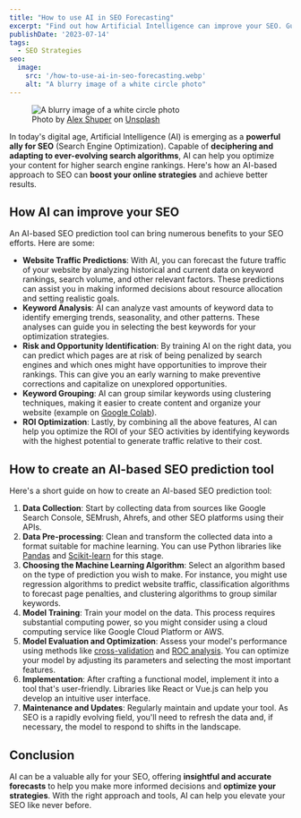 ```yaml
---
title: "How to use AI in SEO Forecasting"
excerpt: "Find out how Artificial Intelligence can improve your SEO. Guide to creating an AI-powered SEO prediction tool to optimize your online ranking."
publishDate: '2023-07-14'
tags:
  - SEO Strategies
seo:
  image:
    src: '/how-to-use-ai-in-seo-forecasting.webp'
    alt: "A blurry image of a white circle photo"
---
```


<figure>
  <img id="cover-img" src="/how-to-use-ai-in-seo-forecasting.webp" alt="A blurry image of a white circle photo">
  <figcaption>Photo by <a href="https://unsplash.com/@alexshuperart?utm_content=creditCopyText&amp;utm_medium=referral&amp;utm_source=unsplash">Alex Shuper</a> on <a href="https://unsplash.com/photos/a-picture-of-a-woman-with-a-dumbbell-in-her-hand-l2nJZnXxkx4?utm_content=creditCopyText&amp;utm_medium=referral&amp;utm_source=unsplash">Unsplash</a></figcaption>
</figure>

In today's digital age, Artificial Intelligence (AI) is emerging as a **powerful ally for SEO** (Search Engine Optimization). Capable of **deciphering and adapting to ever-evolving search algorithms**, AI can help you optimize your content for higher search engine rankings. Here's how an AI-based approach to SEO can **boost your online strategies** and achieve better results.

## How AI can improve your SEO

An AI-based SEO prediction tool can bring numerous benefits to your SEO efforts. Here are some:

- **Website Traffic Predictions**: With AI, you can forecast the future traffic of your website by analyzing historical and current data on keyword rankings, search volume, and other relevant factors. These predictions can assist you in making informed decisions about resource allocation and setting realistic goals.
- **Keyword Analysis**: AI can analyze vast amounts of keyword data to identify emerging trends, seasonality, and other patterns. These analyses can guide you in selecting the best keywords for your optimization strategies.
- **Risk and Opportunity Identification**: By training AI on the right data, you can predict which pages are at risk of being penalized by search engines and which ones might have opportunities to improve their rankings. This can give you an early warning to make preventive corrections and capitalize on unexplored opportunities.
- **Keyword Grouping**: AI can group similar keywords using clustering techniques, making it easier to create content and organize your website (example on [Google Colab](https://colab.research.google.com/drive/1HHNFjKlip1AaFIuvvn0AicWyv6egLOZw?usp=sharing)).
- **ROI Optimization**: Lastly, by combining all the above features, AI can help you optimize the ROI of your SEO activities by identifying keywords with the highest potential to generate traffic relative to their cost.

## How to create an AI-based SEO prediction tool

Here's a short guide on how to create an AI-based SEO prediction tool:

1. **Data Collection**: Start by collecting data from sources like Google Search Console, SEMrush, Ahrefs, and other SEO platforms using their APIs.
2. **Data Pre-processing**: Clean and transform the collected data into a format suitable for machine learning. You can use Python libraries like [Pandas](https://pandas.pydata.org/) and [Scikit-learn](https://scikit-learn.org/stable/) for this stage.
3. **Choosing the Machine Learning Algorithm**: Select an algorithm based on the type of prediction you wish to make. For instance, you might use regression algorithms to predict website traffic, classification algorithms to forecast page penalties, and clustering algorithms to group similar keywords.
4. **Model Training**: Train your model on the data. This process requires substantial computing power, so you might consider using a cloud computing service like Google Cloud Platform or AWS.
5. **Model Evaluation and Optimization**: Assess your model's performance using methods like [cross-validation](https://scikit-learn.org/stable/modules/cross_validation.html) and [ROC analysis](https://www.ibm.com/docs/it/spss-statistics/29.0.0?topic=features-roc-analysis). You can optimize your model by adjusting its parameters and selecting the most important features.
6. **Implementation**: After crafting a functional model, implement it into a tool that's user-friendly. Libraries like React or Vue.js can help you develop an intuitive user interface.
7. **Maintenance and Updates**: Regularly maintain and update your tool. As SEO is a rapidly evolving field, you'll need to refresh the data and, if necessary, the model to respond to shifts in the landscape.

## Conclusion

AI can be a valuable ally for your SEO, offering **insightful and accurate forecasts** to help you make more informed decisions and **optimize your strategies**. With the right approach and tools, AI can help you elevate your SEO like never before.

